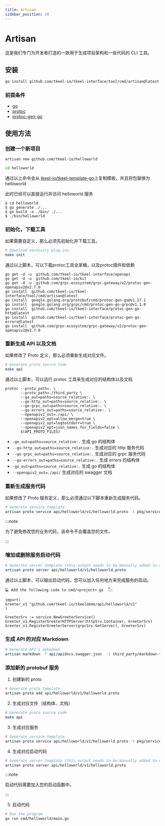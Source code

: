 ```yaml
---
title: Artisan
sidebar_position: 20
---
```


# Artisan
这是我们专门为开发者打造的一款用于生成项目架构和一些代码的 CLI 工具。

## 安装
```bash
go install github.com/tkeel-io/tkeel-interface/tool/cmd/artisan@latest
```
### 前提条件
- [go](https://golang.org/dl/)
- [protoc](https://github.com/protocolbuffers/protobuf)
- [protoc-gen-go](https://github.com/protocolbuffers/protobuf-go)

## 使用方法

### 创建一个新项目
```bash
artisan new github.com/tkeel-io/helloworld

cd helloworld

```
通过以上命令会从 [tkeel-io/tkeel-template-go](https://github.com/tkeel-io/tkeel-template-go)上复制模板，并且将包替换为 helloworld

此时已经可以直接运行并访问 helloworld 服务
```
$ cd helloworld
$ go generate ./...
$ go build -o ./bin/ ./...
$ ./bin/helloworld
```


### 初始化，下载工具

如果需要自定义，那么必须先初始化并下载工具。

```bash
# Download necessary plug-ins
make init
```

通过以上脚本，可以下载protoc工具全家桶，以及protoc插件和依赖

```
go get -d -u  github.com/tkeel-io/tkeel-interface/openapi
go get -d -u  github.com/tkeel-io/kit
go get -d -u  github.com/grpc-ecosystem/grpc-gateway/v2/protoc-gen-openapiv2@v2.7.0
go install  github.com/tkeel-io/tkeel-interface/tool/cmd/artisan@latest
go install  google.golang.org/protobuf/cmd/protoc-gen-go@v1.27.1
go install  google.golang.org/grpc/cmd/protoc-gen-go-grpc@v1.1.0
go install  github.com/tkeel-io/tkeel-interface/protoc-gen-go-http@latest
go install  github.com/tkeel-io/tkeel-interface/protoc-gen-go-errors@latest
go install  github.com/grpc-ecosystem/grpc-gateway/v2/protoc-gen-openapiv2@v2.7.0
```

### 重新生成 API 以及文档

如果修改了 Proto 定义，那么必须重新生成对应文件。

```bash
# Generate proto source code
make api
```

通过以上脚本，可以运行 protoc 工具来生成对应的结构体以及文档
```
protoc --proto_path=. \
       --proto_path=./third_party \
       --go_out=paths=source_relative:. \
       --go-http_out=paths=source_relative:. \
       --go-grpc_out=paths=source_relative:. \
       --go-errors_out=paths=source_relative:. \
       --openapiv2_out=./api/ \
       --openapiv2_opt=allow_merge=true \
       --openapiv2_opt=logtostderr=true \
       --openapiv2_opt=json_names_for_fields=false \
       $(API_PROTO_FILES)
```

- `-go_out=paths=source_relative:.` 生成 go 的结构体
- `--go-http_out=paths=source_relative:.` 生成对应的 http 服务代码
- `--go-grpc_out=paths=source_relative:.` 生成对应的 grpc 服务代码
- `--go-errors_out=paths=source_relative:.` 生成 errors 的结构体
- `-go_out=paths=source_relative:.` 生成 go 的结构体
- `--openapiv2_out=./api/` 生成对应的 swagger 文档


### 重新生成服务代码

如果修改了 Proto 服务定义，那么必须通过以下脚本重新生成服务代码。

```bash
# Generate service template
artisan proto service api/helloworld/v1/helloworld.proto -t pkg/service
```


:::note

为了避免修改您的业务代码，该命令不会覆盖您的文件。

:::


### 增加或删除服务启动代码

```bash
# Generate server template (this output needs to be manually added to cmd/helloworld/main.go)
artisan proto server api/helloworld/v1/helloworld.proto
```


通过以上脚本，可以输出启动代码，您可以加入任何地方来完成服务的启动。

```
💻 Add the following code to cmd/<project>.go  👇:

import(
Greeter_v1 "github.com/tkeel-io/tkeeldemo/api/helloworld/v1"
)

GreeterSrv := service.NewGreeterService()
Greeter_v1.RegisterGreeterHTTPServer(httpSrv.Container, GreeterSrv)
Greeter_v1.RegisterGreeterServer(grpcSrv.GetServe(), GreeterSrv)
```


### 生成 API 的对应 Markdown

```bash
# Generate API's makedown
artisan markdown -f api/apidocs.swagger.json  -t third_party/markdown-templates/ -o ./docs/API/Greeter -m all
```

### 添加新的 protobuf 服务

1. 创建新的 proto

```bash
# Generate proto template
artisan proto add api/helloworld/v1/helloworld.proto
```

2. 生成对应文件（结构体、文档）
```bash
# Generate proto source code
make api
```


3. 生成对应服务
```bash
# Generate service template
artisan proto service api/helloworld/v1/helloworld.proto -t pkg/service
```

4. 生成对应启动代码
```bash
# Generate server template (this output needs to be manually added to cmd/helloworld/main.go)
artisan proto server api/helloworld/v1/helloworld.proto
```

:::note

启动代码需要加入您的启动函数中。

:::

5. 启动代码
```bash
# Run the program
go run cmd/helloworld/main.go
```
